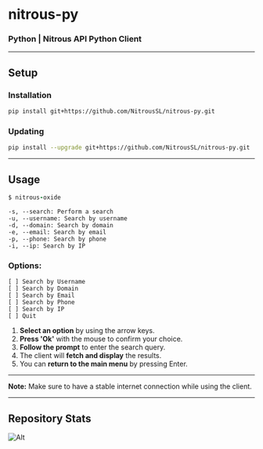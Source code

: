 # nitrous-py
### Python | Nitrous API Python Client 


---
## Setup

### Installation

```bash
pip install git+https://github.com/NitrousSL/nitrous-py.git
```

### Updating

```bash
pip install --upgrade git+https://github.com/NitrousSL/nitrous-py.git
```

---

## Usage

```ruby
$ nitrous-oxide
```
```
-s, --search: Perform a search
-u, --username: Search by username
-d, --domain: Search by domain
-e, --email: Search by email
-p, --phone: Search by phone
-i, --ip: Search by IP
```

### Options:

```text
[ ] Search by Username
[ ] Search by Domain
[ ] Search by Email
[ ] Search by Phone
[ ] Search by IP
[ ] Quit
```

1. **Select an option** by using the arrow keys.
2. **Press 'Ok'** with the mouse to confirm your choice.
3. **Follow the prompt** to enter the search query.
4. The client will **fetch and display** the results.
5. You can **return to the main menu** by pressing Enter.

---

**Note:** Make sure to have a stable internet connection while using the client.

---
## Repository Stats
![Alt](https://repobeats.axiom.co/api/embed/4ae843ebb2e4cf313522ce10d6accf9c1a9b7d78.svg "Repobeats analytics image")

